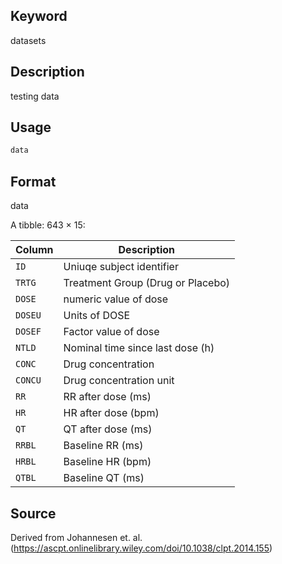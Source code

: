 ## Keyword

datasets

## Description

testing data

## Usage

```r
data
```

## Format

data

A tibble: 643 × 15:

| Column | Description |
|--------|-------------|
| `ID` | Uniuqe subject identifier |
| `TRTG` | Treatment Group (Drug or Placebo) |
| `DOSE` | numeric value of dose |
| `DOSEU` | Units of DOSE |
| `DOSEF` | Factor value of dose |
| `NTLD` | Nominal time since last dose (h) |
| `CONC` | Drug concentration |
| `CONCU` | Drug concentration unit |
| `RR` | RR after dose (ms) |
| `HR` | HR after dose (bpm) |
| `QT` | QT after dose (ms) |
| `RRBL` | Baseline RR (ms) |
| `HRBL` | Baseline HR (bpm) |
| `QTBL` | Baseline QT (ms) |

## Source

Derived from Johannesen et. al. (https://ascpt.onlinelibrary.wiley.com/doi/10.1038/clpt.2014.155)


